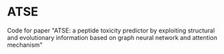 # ATSE
Code for paper "ATSE: a peptide toxicity predictor by exploiting structural and evolutionary information based on graph neural network and attention mechanism"
